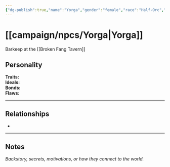 ```yaml
---
{"dg-publish":true,"name":"Yorga","gender":"female","race":"Half-Orc","class":null,"level":null,"alignment":null,"background":null,"role":"Bar Owner","status":null,"current_location":"[[Kragthars Respite]]","affiliation":null,"first_appearance":"[[campaign/locations/Broken Fang Tavern\|Broken Fang Tavern]]","description":"owner of broken fang tavern","tags":["character","npc"],"permalink":"/campaign/npcs/yorga/","dgPassFrontmatter":true,"noteIcon":"","created":"2025-10-26T12:33:25.219-07:00","updated":"2025-10-27T13:39:47.149-07:00"}
---
```


# [[campaign/npcs/Yorga\|Yorga]]
Barkeep at the [[Broken Fang Tavern]] 

## Personality
**Traits:**  
**Ideals:**  
**Bonds:**  
**Flaws:**  

---

## Relationships
- 

---

## Notes
*Backstory, secrets, motivations, or how they connect to the world.*